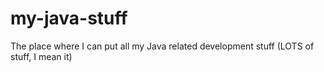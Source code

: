 # my-java-stuff
The place where I can put all my Java related development stuff (LOTS of stuff, I mean it)
